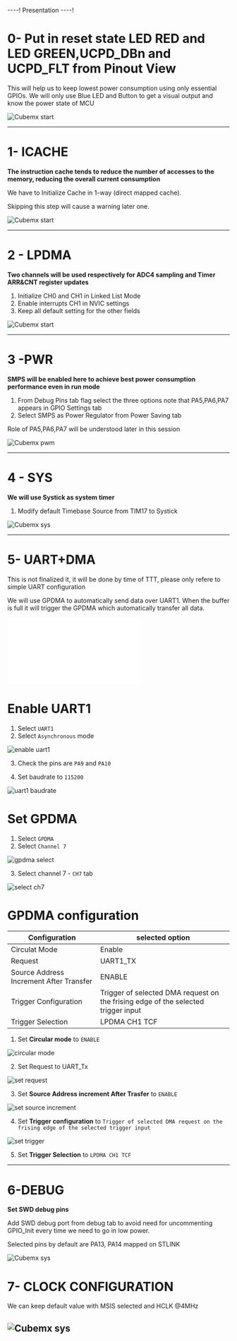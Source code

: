 ----!
Presentation
----!

# 0- Put in reset state LED RED and LED GREEN,UCPD_DBn and UCPD_FLT from Pinout View 
This will help us to keep lowest power consumption using only essential GPIOs.
We will only use Blue LED and Button to get a visual output and know the power state of MCU

![Cubemx start](./img/0101.gif)

---

# 1- ICACHE

**The instruction cache tends to reduce the number of accesses to the memory, reducing the overall current consumption**

We have to Initialize Cache in 1-way (direct mapped cache).


<awarning>   
Skipping this step will cause a warning later one. 
</awarning>


![Cubemx start](./img/02.gif)

---

# 2 - LPDMA 

**Two channels will be used respectively for ADC4 sampling and Timer ARR&CNT register updates**

1. Initialize CH0 and CH1 in Linked List Mode
2. Enable interrupts CH1 in NVIC settings
3. Keep all default setting for the other fields

![Cubemx start](./img/03.gif)

---

# 3 -PWR

**SMPS will be enabled here to achieve best power consumption performance even in run mode**

1. From Debug Pins tab flag select the three options note that PA5,PA6,PA7 appears in GPIO Settings tab 
2. Select SMPS as Power Regulator from Power Saving tab

<ainfo>
Role of PA5,PA6,PA7 will be understood later in this session
</ainfo>


![Cubemx pwm](./img/04.gif)

---

# 4 - SYS 

**We will use Systick as system timer**

1. Modify default Timebase Source from TIM17 to Systick

![Cubemx sys](./img/05.gif)

---

<!--- # 5 -USART #

**Usart will be used to display ADC data buffer values**

1. Click on USART1
2. Mode=Asyncronous
3. Check that by default GPIOs are PA9,PA10 (these are the ones mapped on STLINK)

![Cubemx sys](./img/0202.gif) -->

# 5- UART+DMA

<aerror>
This is not finalized it, it will be done by time of TTT, please only refere to simple UART configuration
</aerror>

<p>


</p>

We will use GPDMA to automatically send data over UART1. 
When the buffer is full it will trigger the GPDMA which automatically transfer all data. 


![preparation for pldma](./img/lpbam_preparation.json)

# Enable UART1


1. Select `UART1`
2. Select `Asynchronous` mode

![enable uart1](./img/22_03_04_91.gif)

3. Check the pins are `PA9` and `PA10`

4. Set baudrate to `115200`

![uart1 baudrate](./img/22_03_04_93.gif)


# Set GPDMA

1. Select `GPDMA`
2. Select `Channel 7`
   
![gpdma select](./img/22_03_04_95.gif)

3. Select channel 7 - `CH7` tab 

![select ch7](./img/22_03_04_97.gif)

# GPDMA configuration

| Configuration | selected option |
| --- | --- |
| Circulat Mode | Enable |
| Request | UART1_TX |
| Source Address Increment After Transfer | ENABLE
| Trigger Configuration | Trigger of selected DMA request on the frising edge of the selected trigger input |
| Trigger Selection | LPDMA CH1 TCF |

1. Set **Circular mode** to `ENABLE`

![circular mode](./img/22_03_07_99.gif)

2. Set Request to UART_Tx

![set request](./img/22_03_07_101.gif)

3. Set **Source Address increment After Trasfer** to `ENABLE`

![set source increment](./img/22_03_07_103.gif)

4. Set **Trigger configuration** to `Trigger of selected DMA request on the frising edge of the selected trigger input`

![set trigger](./img/22_03_07_105.gif)

5. Set **Trigger Selection** to `LPDMA CH1 TCF`


---

# 6-DEBUG 

**Set SWD debug pins**

Add SWD debug port from debug tab to avoid need for uncommenting GPIO_Init every time we need to go in low power.

Selected pins by default are PA13, PA14 mapped on STLINK



![Cubemx sys](./img/0303.gif)

# 7- CLOCK CONFIGURATION 

We can keep default value with MSIS selected and HCLK @4MHz

![Cubemx sys](./img/09.gif)
----
